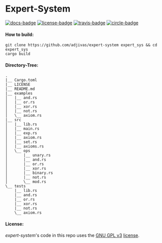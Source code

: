 # Expert-System

[![docs-badge][]][docs] [![license-badge][]][license] [![travis-badge][]][travis] [![circle-badge][]][circle]

#### How to build:
```shell
git clone https://github.com/adjivas/expert-system expert_sys && cd expert_sys
cargo build
```

#### Directory-Tree:
```shell
.
|__ Cargo.toml
|__ LICENSE
|__ README.md
|__ examples
│   |__ and.rs
│   |__ or.rs
│   |__ xor.rs
│   |__ not.rs
│   \__ axiom.rs
|__ src
│   |__ lib.rs
│   |__ main.rs
│   |__ exp.rs
│   |__ axiom.rs
│   |__ set.rs
│   |__ axioms.rs
│   \__ ops
│       |__ unary.rs
│       |__ and.rs
│       |__ or.rs
│       |__ xor.rs
│       |__ binary.rs
│       |__ not.rs
│       \__ mod.rs
\__ tests
    |__ lib.rs
    |__ and.rs
    |__ or.rs
    |__ xor.rs
    |__ not.rs
    \__ axiom.rs
```

#### License:
*expert-system*'s code in this repo uses the [GNU GPL v3](http://www.gnu.org/licenses/gpl-3.0.html) [license][license].

[docs-badge]: https://img.shields.io/badge/API-docs-blue.svg?style=flat-square
[docs]: http://adjivas.github.io/expert-system/expert_sys
[license-badge]: http://img.shields.io/badge/license-GPLv3-blue.svg?style=flat-square
[license]: https://github.com/adjivas/expert-system/blob/master/LICENSE
[travis-badge]: https://travis-ci.org/adjivas/expert-system.svg?style=flat-square
[travis]: https://travis-ci.org/adjivas/expert-system
[circle-badge]: https://circleci.com/gh/adjivas/expert-system/tree/master.svg?style=svg
[circle]: https://circleci.com/gh/adjivas/expert-system/tree/master
